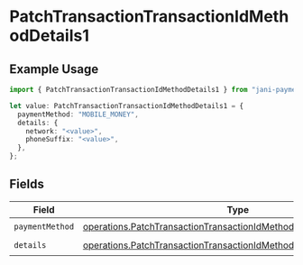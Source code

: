 # PatchTransactionTransactionIdMethodDetails1

## Example Usage

```typescript
import { PatchTransactionTransactionIdMethodDetails1 } from "jani-payments/models/operations";

let value: PatchTransactionTransactionIdMethodDetails1 = {
  paymentMethod: "MOBILE_MONEY",
  details: {
    network: "<value>",
    phoneSuffix: "<value>",
  },
};
```

## Fields

| Field                                                                                                                                                    | Type                                                                                                                                                     | Required                                                                                                                                                 | Description                                                                                                                                              |
| -------------------------------------------------------------------------------------------------------------------------------------------------------- | -------------------------------------------------------------------------------------------------------------------------------------------------------- | -------------------------------------------------------------------------------------------------------------------------------------------------------- | -------------------------------------------------------------------------------------------------------------------------------------------------------- |
| `paymentMethod`                                                                                                                                          | [operations.PatchTransactionTransactionIdMethodDetailsPaymentMethod](../../models/operations/patchtransactiontransactionidmethoddetailspaymentmethod.md) | :heavy_check_mark:                                                                                                                                       | N/A                                                                                                                                                      |
| `details`                                                                                                                                                | [operations.PatchTransactionTransactionIdMethodDetailsDetails](../../models/operations/patchtransactiontransactionidmethoddetailsdetails.md)             | :heavy_check_mark:                                                                                                                                       | N/A                                                                                                                                                      |